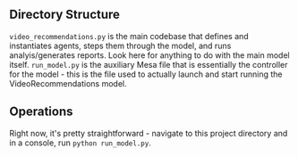 ## Directory Structure

`video_recommendations.py` is the main codebase that defines and instantiates agents, steps them through the model, and runs analyis/generates reports. Look here for anything to do with the main model itself.
`run_model.py` is the auxiliary Mesa file that is essentially the controller for the model - this is the file used to actually launch and start running the VideoRecommendations model. 

## Operations

Right now, it's pretty straightforward - navigate to this project directory and in a console, run `python run_model.py`. 